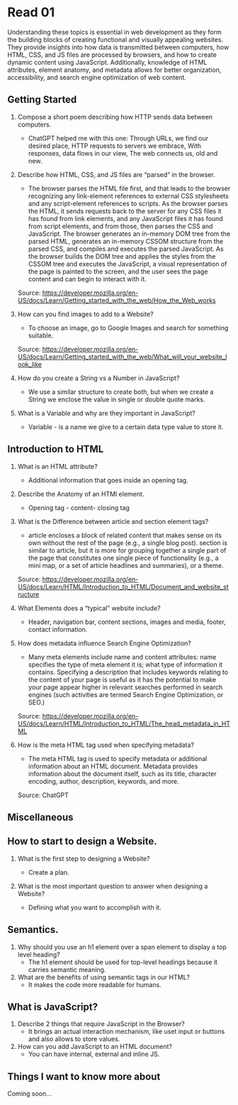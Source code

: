 # Read 01

Understanding these topics is essential in web development as they form the building blocks of creating functional and visually appealing websites. They provide insights into how data is transmitted between computers, how HTML, CSS, and JS files are processed by browsers, and how to create dynamic content using JavaScript. Additionally, knowledge of HTML attributes, element anatomy, and metadata allows for better organization, accessibility, and search engine optimization of web content. 

## Getting Started

1. Compose a short poem describing how HTTP sends data between computers.
   - ChatGPT helped me with this one:
    Through URLs, we find our desired place,
    HTTP requests to servers we embrace,
    With responses, data flows in our view,
    The web connects us, old and new.
   
2. Describe how HTML, CSS, and JS files are “parsed” in the browser.
   - The browser parses the HTML file first, and that leads to the browser recognizing any link-element references to external CSS stylesheets and any script-element references to scripts.
    As the browser parses the HTML, it sends requests back to the server for any CSS files it has found from link elements, and any JavaScript files it has found from script elements, and from those, then parses the CSS and JavaScript.
    The browser generates an in-memory DOM tree from the parsed HTML, generates an in-memory CSSOM structure from the parsed CSS, and compiles and executes the parsed JavaScript.
    As the browser builds the DOM tree and applies the styles from the CSSOM tree and executes the JavaScript, a visual representation of the page is painted 
    to the screen, and the user sees the page content and can begin to interact with it.
    
    Source: https://developer.mozilla.org/en-US/docs/Learn/Getting_started_with_the_web/How_the_Web_works

3. How can you find images to add to a Website?
   - To choose an image, go to Google Images and search for something suitable.
   
   Source: https://developer.mozilla.org/en-US/docs/Learn/Getting_started_with_the_web/What_will_your_website_look_like

4. How do you create a String vs a Number in JavaScript?
   - We use a similar structure to create both, but when we create a String we enclose the value in single or double quote marks. 
  
5. What is a Variable and why are they important in JavaScript?
   - Variable - is a name we give to a certain data type value to store it. 


## Introduction to HTML

1. What is an HTML attribute?
   - Additional information that goes inside an opening tag.
  
2. Describe the Anatomy of an HTMl element.
   - Opening tag - content- closing tag
3. What is the Difference between article and section element tags?
   - article encloses a block of related content that makes sense on its own without the rest of the page (e.g., a single blog post).
     section is similar to article, but it is more for grouping together a single part of the page that constitutes one single piece of functionality (e.g., a mini map, or a set of article headlines and summaries), or a theme. 

    Source: https://developer.mozilla.org/en-US/docs/Learn/HTML/Introduction_to_HTML/Document_and_website_structure

4. What Elements does a “typical” website include?
   - Header, navigation bar, content sections, images and media, footer, contact information.
  
5. How does metadata influence Search Engine Optimization?
   - Many meta elements include name and content attributes:
    name specifies the type of meta element it is; what type of information it contains. Specifying a description that includes keywords relating to the content of your page is useful as it has the potential to make your page appear higher in relevant searches performed in search engines (such activities are termed Search Engine Optimization, or SEO.)

    Source: https://developer.mozilla.org/en-US/docs/Learn/HTML/Introduction_to_HTML/The_head_metadata_in_HTML

6. How is the meta HTML tag used when specifying metadata?
   - The meta HTML tag is used to specify metadata or additional information about an HTML document. Metadata provides information about the document itself, such as its title, character encoding, author, description, keywords, and more. 
  
    Source: ChatGPT

## Miscellaneous
## How to start to design a Website.

1. What is the first step to designing a Website?
   - Create a plan.
  
2. What is the most important question to answer when designing a Website?
    - Defining what you want to accomplish with it.
  
## Semantics.

1. Why should you use an h1 element over a span element to display a top level heading?
   - The h1 element should be used for top-level headings because it carries semantic meaning. 
2. What are the benefits of using semantic tags in our HTML?
   - It makes the code more readable for humans. 
  
## What is JavaScript?

1. Describe 2 things that require JavaScript in the Browser?
   - It brings an actual interaction mechanism, like uset input or buttons and also allows to store values. 
2. How can you add JavaScript to an HTML document?
   -  You can have internal, external and inline JS.

## Things I want to know more about
Coming soon...
